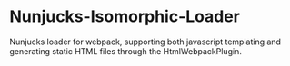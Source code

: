 # Nunjucks-Isomorphic-Loader
Nunjucks loader for webpack, supporting both javascript templating and generating static HTML files through the HtmlWebpackPlugin.
